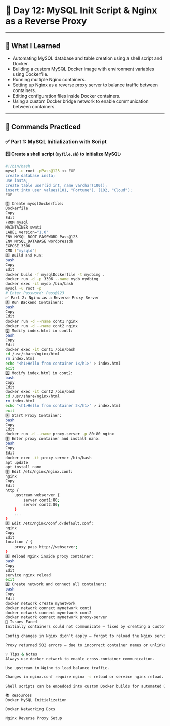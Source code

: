 # 📅 Day 12: MySQL Init Script & Nginx as a Reverse Proxy

---

## 🧠 What I Learned

- Automating MySQL database and table creation using a shell script and Docker.
- Building a custom MySQL Docker image with environment variables using Dockerfile.
- Running multiple Nginx containers.
- Setting up Nginx as a reverse proxy server to balance traffic between containers.
- Editing configuration files inside Docker containers.
- Using a custom Docker bridge network to enable communication between containers.

---

## 🔧 Commands Practiced

### ✅ Part 1: MySQL Initialization with Script

#### 1️⃣ Create a shell script (`myfile.sh`) to initialize MySQL:

```bash
#!/bin/bash
mysql -u root -pPass@123 << EOF
create database insta;
use insta;
create table user(id int, name varchar(100));
insert into user values(101, "Fortune"), (102, "Cloud");
EOF

2️⃣ Create mysqlDockerfile:
Dockerfile
Copy
Edit
FROM mysql
MAINTAINER swati
LABEL version="1.0"
ENV MYSQL_ROOT_PASSWORD Pass@123
ENV MYSQL_DATABASE wordpressdb
EXPOSE 3306
CMD ["mysqld"]
3️⃣ Build and Run:
bash
Copy
Edit
docker build -f mysqlDockerfile -t mydbimg .
docker run -d -p 3306 --name mydb mydbimg
docker exec -it mydb /bin/bash
mysql -u root -p
# Enter Password: Pass@123
✅ Part 2: Nginx as a Reverse Proxy Server
1️⃣ Run Backend Containers:
bash
Copy
Edit
docker run -d --name cont1 nginx
docker run -d --name cont2 nginx
2️⃣ Modify index.html in cont1:
bash
Copy
Edit
docker exec -it cont1 /bin/bash
cd /usr/share/nginx/html
rm index.html
echo "<h1>Hello from container 1</h1>" > index.html
exit
3️⃣ Modify index.html in cont2:
bash
Copy
Edit
docker exec -it cont2 /bin/bash
cd /usr/share/nginx/html
rm index.html
echo "<h1>Hello from container 2</h1>" > index.html
exit
4️⃣ Start Proxy Container:
bash
Copy
Edit
docker run -d --name proxy-server -p 80:80 nginx
5️⃣ Enter proxy container and install nano:
bash
Copy
Edit
docker exec -it proxy-server /bin/bash
apt update
apt install nano
6️⃣ Edit /etc/nginx/nginx.conf:
nginx
Copy
Edit
http {
    upstream webserver {
        server cont1:80;
        server cont2:80;
    }
    ...
}
7️⃣ Edit /etc/nginx/conf.d/default.conf:
nginx
Copy
Edit
location / {
    proxy_pass http://webserver;
}
8️⃣ Reload Nginx inside proxy container:
bash
Copy
Edit
service nginx reload
exit
9️⃣ Create network and connect all containers:
bash
Copy
Edit
docker network create mynetwork
docker network connect mynetwork cont1
docker network connect mynetwork cont2
docker network connect mynetwork proxy-server
🐛 Issues Faced
Initially containers could not communicate — fixed by creating a custom Docker bridge network.

Config changes in Nginx didn’t apply — forgot to reload the Nginx service.

Proxy returned 502 errors — due to incorrect container names or unlinked network.

💡 Tips & Notes
Always use docker network to enable cross-container communication.

Use upstream in Nginx to load balance traffic.

Changes in nginx.conf require nginx -s reload or service nginx reload.

Shell scripts can be embedded into custom Docker builds for automated DB setups.

📚 Resources
Docker MySQL Initialization

Docker Networking Docs

Nginx Reverse Proxy Setup

